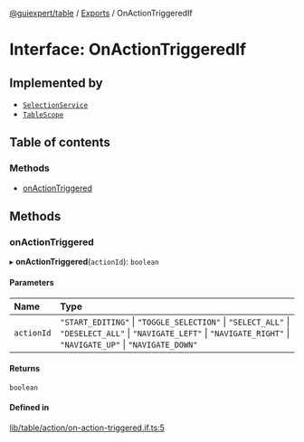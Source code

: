 [@guiexpert/table](../README.md) / [Exports](../modules.md) / OnActionTriggeredIf

# Interface: OnActionTriggeredIf

## Implemented by

- [`SelectionService`](../classes/SelectionService.md)
- [`TableScope`](../classes/TableScope.md)

## Table of contents

### Methods

- [onActionTriggered](OnActionTriggeredIf.md#onactiontriggered)

## Methods

### onActionTriggered

▸ **onActionTriggered**(`actionId`): `boolean`

#### Parameters

| Name | Type |
| :------ | :------ |
| `actionId` | ``"START_EDITING"`` \| ``"TOGGLE_SELECTION"`` \| ``"SELECT_ALL"`` \| ``"DESELECT_ALL"`` \| ``"NAVIGATE_LEFT"`` \| ``"NAVIGATE_RIGHT"`` \| ``"NAVIGATE_UP"`` \| ``"NAVIGATE_DOWN"`` |

#### Returns

`boolean`

#### Defined in

[lib/table/action/on-action-triggered.if.ts:5](https://github.com/guiexperttable/ge-table/blob/65d38fc/libs/table/src/lib/table/action/on-action-triggered.if.ts#L5)
